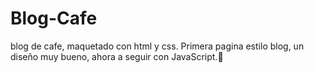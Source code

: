 # Blog-Cafe
blog de cafe, maquetado con html y css. 
 Primera pagina estilo blog, un diseño muy bueno, ahora a seguir con JavaScript.🚀
